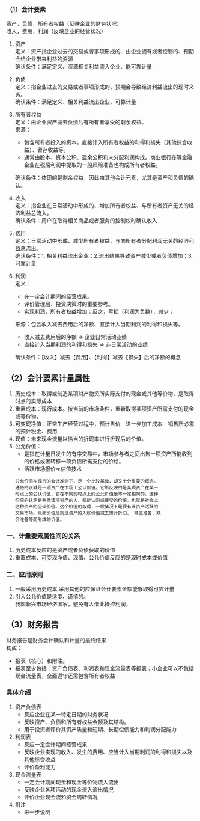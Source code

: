 ### （1）会计要素  
资产，负债，所有者权益（反映企业的财务状况）  
收入，费用，利润（反映企业的经营状况）  
1. 资产  
   定义：资产指企业过去的交易或者事项形成的、由企业拥有或者控制的、预期会给企业带来利益的资源  
   确认条件：满足定义、资源相关利益流入企业、能可靠计量  
2. 负债  
   定义：指企业过去的交易或者事项形成的，预期会导致经济利益流出的现时义务。  
   确认条件：满足定义、相关利益流出企业、可靠计量  
3. 所有者权益  
   定义：由企业资产减去负债后有所有者享受的剩余权益。  
   来源：  
      + 包含所有者投入的资本，直接计入所有者权益的利得和损失（其他综合收益）、留存收益等。  
      + 通常由股本、资本公积、盈余公积和未分配利润构成。商业银行在等金融企业在税后利润中提取的一般风险准备也构成所有者权益。  
      
   确认条件：体现的是剩余权益，因此由其他会计元素，尤其是资产和负债的确认。
4. 收入  
   定义：指企业在日常活动中形成的、增加所有者权益、与所有者资产无关的经济利益总流入。  
   确认条件：用户在取得相关商品或者服务的控制权时确认收入  
5. 费用  
   定义：日常活动中形成、减少所有者权益、与向所有者分配利润无关的经济利益总流出。   
   确认条件：1. 相关利益流出企业；2.流出结果导致资产减少或者负债增加；3.可靠计量  
6. 利润  
   定义：  
   + 在一定会计期间的经营成果。  
   + 评价管理层、投资决策时的重要参考。  
   + 实现利润，所有者权益增加；反之，亏损（利润为负数），减少；  
   
   来源：包含收入减去费用后的净额、直接计入当期利润的利得和损失等。  
   + 收入减去费用后的净额 => 企业日常活动业绩  
   + 直接计入当期利润的利得和损失 => 非日常活动的业绩  
     
   确认条件：【收入】减去【费用】、【利得】减去【损失】后的净额的概念  
## （2）会计要素计量属性  
1. 历史成本：取得或制造某项财产物资所实际支付的现金或其他等价物，是取得时点的实际成本  
2. 重置成本：现行成本。按当前的市场条件，重新取得某项资产所需支付的现金或等价物。  
3. 可变现净值：正常生产经营过程中，预计售价 - 进一步加工成本 - 销售所必需的预计税金、费用
4. 现值：未来现金流量以恰当的折现率进行折现后的价值。  
5. 公允价值：  
   + 是指在计量日发生的有序交易中，市场参与者之间出售一项资产所能收到的价格或者转移一项负债所需支付的价格。  
   + 活跃市场报价=>估值技术  
    ~~~  
    公允价值在现行的会计准则下，是一个比较基础，却又十分重要的概念。
    通俗的说就是一项资产在市场上公认价值。它所反映的是某项资产在某一
    时点上的公认价值，它在不同的时点上的公允价值是不一定相同的。这种
    价值的认定是熟悉该项资产的人，都能认同或接受的价值。也就是社会上
    这种资产的公认价值。这个价值的取得，一般情况下是要有该资产活跃的
    交易市场。账面价值是则是资产的入账价值减去累计折旧、 减值准备、跌
    价准备等而形成的价值。
    ~~~  
### 一、计量要素属性间的关系  
1. 历史成本反应的是资产或者负债获取的价值  
2. 重置成本、可变现净值、现值、公允价值反应的是现时成本或价值  
### 二、应用原则  
1. 一般采用历史成本,采用其他的应保证会计要素金额能够取得可靠计量    
2. 引入公允价值是适度、谨慎的。  
   我国新兴市场经济国家，避免有人借此操控利润。  
## （3）财务报告  
财务报告是财务会计确认和计量的最终结果  
构成：  
   + 报表（核心）和附注。  
   + 报表至少包括：资产负债表、利润表和现金流量表等报表；小企业可以不包括现金流量表，全面遵守还需包含所有者权益  
### 具体介绍  
1. 资产负债表  
   + 反应企业在某一特定日期的财务状况  
   + 反映资产、负债和所有者权益金额及其结构。  
   + 用于投资者评价其资产质量和短期、长期偿债能力和利润分配能力  
2. 利润表  
   + 反应一定会计期间经营成果  
   + 反映企业实现的收入、发生的费用、应当计入当期利润的利得和损失以及其他综合收益  
   + 评价盈利能力  
3. 现金流量表  
   + 一定会计期间现金和现金等价物流入流出  
   + 反映企业各项活动的现金流入流出情况  
   + 评价企业现金流和资金周转情况  
4. 附注  
   + 进一步说明
    